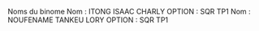 Noms du binome
Nom : ITONG ISAAC CHARLY
OPTION : SQR TP1
Nom : NOUFENAME TANKEU LORY
OPTION : SQR TP1
